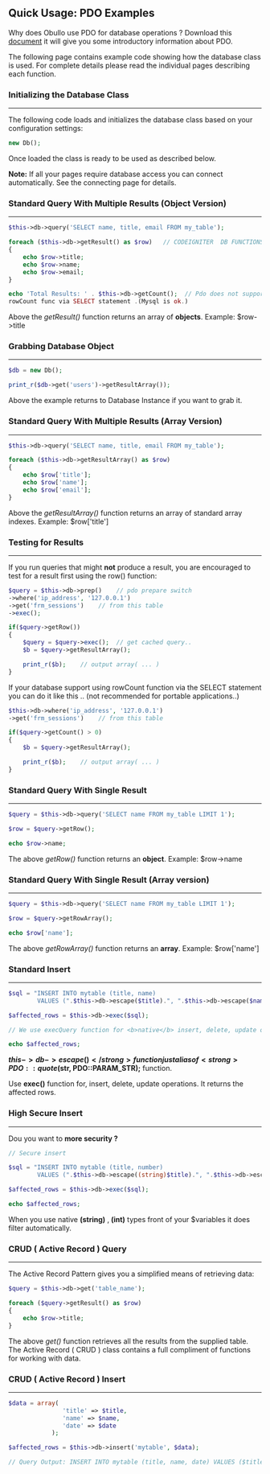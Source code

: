 
## Quick Usage: PDO Examples <a name="quick-usage-pdo-examples"></a>

Why does Obullo use PDO for database operations ? Download this [document](http://ilia.ws/files/quebec_PDO.pdf) it will give you some introductory information about PDO.

The following page contains example code showing how the database class is used. For complete details please read the individual pages describing each function.

### Initializing the Database Class <a name="initializing-the-database-class"></a>

------

The following code loads and initializes the database class based on your configuration settings:

```php
new Db();
```

Once loaded the class is ready to be used as described below.

<strong>Note:</strong> If all your pages require database access you can connect automatically. See the connecting page for details.

### Standard Query With Multiple Results (Object Version)

------

```php
$this->db->query('SELECT name, title, email FROM my_table');

foreach ($this->db->getResult() as $row)   // CODEIGNITER  DB FUNCTIONS ARE AVAILABLE
{
    echo $row->title;
    echo $row->name;
    echo $row->email;
}

echo 'Total Results: ' . $this->db->getCount();  // Pdo does not supported some database using 
rowCount func via SELECT statement .(Mysql is ok.) 
```

Above the <dfn>getResult()</dfn> function returns an array of <strong>objects</strong>. Example: $row->title

### Grabbing Database Object

------

```php
$db = new Db();

print_r($db->get('users')->getResultArray());
```

Above the example returns to Database Instance if you want to grab it.

### Standard Query With Multiple Results (Array Version)

------

```php
$this->db->query('SELECT name, title, email FROM my_table');

foreach ($this->db->getResultArray() as $row)
{
    echo $row['title'];
    echo $row['name'];
    echo $row['email'];
}
```

Above the <dfn>getResultArray()</dfn> function returns an array of standard array indexes. Example: $row['title']

### Testing for Results

------

If you run queries that might <strong>not</strong> produce a result, you are encouraged to test for a result first using the row() function:

```php
$query = $this->db->prep()    // pdo prepare switch 
->where('ip_address', '127.0.0.1')
->get('frm_sessions')    // from this table 
->exec();

if($query->getRow())
{
    $query = $query->exec();  // get cached query..
    $b = $query->getResultArray();

    print_r($b);    // output array( ... )   
}
```

If your database support using rowCount function via the SELECT statement you can do it like this .. (not recommended for portable applications..)

```php
$this->db->where('ip_address', '127.0.0.1')
->get('frm_sessions')    // from this table 

if($query->getCount() > 0)
{
    $b = $query->getResultArray();

    print_r($b);    // output array( ... )   
}
```

### Standard Query With Single Result

------

```php
$query = $this->db->query('SELECT name FROM my_table LIMIT 1');

$row = $query->getRow();

echo $row->name;
```

The above <dfn>getRow()</dfn> function returns an <strong>object</strong>. Example: $row->name

### Standard Query With Single Result (Array version)

------

```php
$query = $this->db->query('SELECT name FROM my_table LIMIT 1');

$row = $query->getRowArray();

echo $row['name'];
```

The above <dfn>getRowArray()</dfn> function returns an <strong>array</strong>. Example: $row['name']

### Standard Insert

------

```php
$sql = "INSERT INTO mytable (title, name)
        VALUES (".$this->db->escape($title).", ".$this->db->escape($name).")";

$affected_rows = $this->db->exec($sql);

// We use execQuery function for <b>native</b> insert, delete, update operations 

echo $affected_rows;
```

<strong>$this->db->escape()</strong> function just alias of <strong>PDO::quote($str, PDO::PARAM_STR);</strong> function.

Use <strong>exec()</strong> function for, insert, delete, update operations. It returns the affected rows.

### High Secure Insert

------

Dou you want to <strong>more security ?</strong>

```php
// Secure insert

$sql = "INSERT INTO mytable (title, number)
        VALUES (".$this->db->escape((string)$title).", ".$this->db->escape((int)$number).")";

$affected_rows = $this->db->exec($sql);

echo $affected_rows;
```

When you use native <strong>(string)</strong> ,<strong> (int)</strong> types front of your $variables it does filter automatically.

### CRUD ( Active Record ) Query

------

The Active Record Pattern gives you a simplified means of retrieving data:

```php
$query = $this->db->get('table_name');

foreach ($query->getResult() as $row)
{
    echo $row->title;
}
```

The above <dfn>get()</dfn> function retrieves all the results from the supplied table. The Active Record ( CRUD ) class contains a full compliment of functions for working with data.

### CRUD ( Active Record ) Insert

------

```php
$data = array(
               'title' => $title,
               'name' => $name,
               'date' => $date
            );

$affected_rows = $this->db->insert('mytable', $data);

// Query Output: INSERT INTO mytable (title, name, date) VALUES ($title, $name, $date) 
```